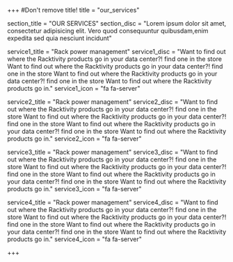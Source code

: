 +++
#Don't remove title!
title = "our_services"

section_title = "OUR SERVICES"
section_disc = "Lorem ipsum dolor sit amet, consectetur adipisicing elit. Vero quod consequuntur quibusdam,enim expedita sed quia nesciunt incidunt"


service1_title = "Rack power management"
service1_disc = "Want to find out where the Racktivity products go in your data center?! find one in the store Want to find out where the Racktivity products go in your data center?! find one in the store Want to find out where the Racktivity products go in your data center?! find one in the store Want to  find out where the Racktivity products go in."
service1_icon = "fa fa-server"

service2_title = "Rack power management"
service2_disc = "Want to find out where the Racktivity products go in your  data center?! find one in the store Want to find out where the Racktivity products go in your data center?! find one in the store Want to find out where the Racktivity products go in your data center?! find one in the store  Want to  find out where the Racktivity products go in."
service2_icon = "fa fa-server"

service3_title = "Rack power management"
service3_disc = "Want to find out where the Racktivity products go in your  data center?! find one in the store Want to find out where the Racktivity products go in your data center?! find one in the store Want to find out where the Racktivity products go in your data center?! find one in the store  Want to  find out where the Racktivity products go in."
service3_icon = "fa fa-server"

service4_title = "Rack power management"
service4_disc = "Want to find out where the Racktivity products go in your  data center?! find one in the store Want to find out where the Racktivity products go in your data center?! find one in the store Want to find out where the Racktivity products go in your data center?! find one in the store  Want to  find out where the Racktivity products go in."
service4_icon = "fa fa-server"


+++
